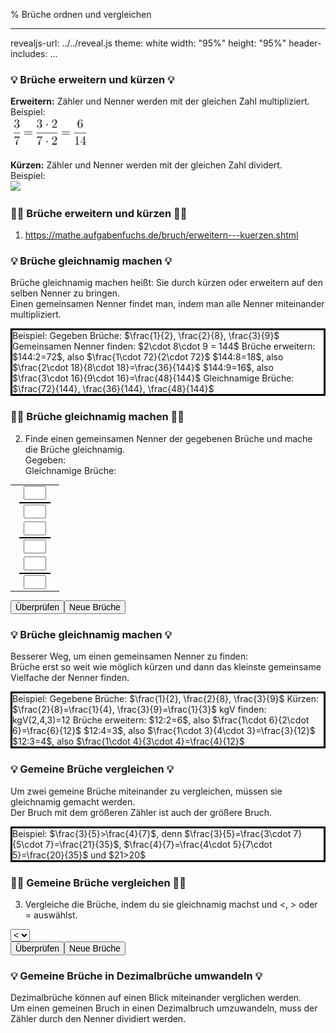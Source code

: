 % Brüche ordnen und vergleichen

---
revealjs-url: ../../reveal.js
theme: white
width: \"95%\"
height: \"95%\"
header-includes:
    <style>
    .beispiel {
      border:3px;
      border-style:solid;
      border-color:black;
      width:fit-content;
      margin:auto;
    }
    .wichtig {
      border:3px;
      border-style:solid;
      border-color:red;
      width:fit-content;
      margin:auto;
    }
    </style>
...

### 💡 Brüche erweitern und kürzen 💡
**Erweitern:** Zähler und Nenner werden mit der gleichen Zahl multipliziert.  
Beispiel:  
<img src=".\Abbildungen\Erweitern.png" style="float:center; max-width:25%">  

**Kürzen:** Zähler und Nenner werden mit der gleichen Zahl dividert.  
Beispiel:  
<img src=".\Abbildungen\Kürzen.png" style="float:center; max-width:25%">

### 💪🏼 Brüche erweitern und kürzen 💪🏼
1. <https://mathe.aufgabenfuchs.de/bruch/erweitern---kuerzen.shtml>

### 💡 Brüche gleichnamig machen 💡
Brüche gleichnamig machen heißt: Sie durch kürzen oder erweitern auf den selben Nenner zu bringen.  
Einen gemeinsamen Nenner findet man, indem man alle Nenner miteinander multipliziert.  
<div class="beispiel">
Beispiel:  
Gegeben Brüche: $\frac{1}{2}, \frac{2}{8}, \frac{3}{9}$  
Gemeinsamen Nenner finden: $2\cdot 8\cdot 9 = 144$  
Brüche erweitern:  
$144:2=72$, also $\frac{1\cdot 72}{2\cdot 72}$  
$144:8=18$, also $\frac{2\cdot 18}{8\cdot 18}=\frac{36}{144}$  
$144:9=16$, also $\frac{3\cdot 16}{9\cdot 16}=\frac{48}{144}$  
Gleichnamige Brüche: $\frac{72}{144}, \frac{36}{144}, \frac{48}{144}$  
</div>

### 💪🏼 Brüche gleichnamig machen 💪🏼
2. Finde einen gemeinsamen Nenner der gegebenen Brüche und mache die Brüche gleichnamig.  
Gegeben: <span id="gegebeneBrueche"></span>  
Gleichnamige Brüche:  
<table align="center" cellpadding="0" cellspacing="0">
  <tr>
    <td rowspan="2" id="ersterBruch" align="center" style="vertical-align : middle;text-align:center;"></td>
    <td style="border-bottom: 2px solid black;" align="center"><input type="text" id="ersterZaehler" style="font-size:1em;width:2em;text-align:center;"></td>
    <td rowspan="2" id="erstesErgebnis" align="center" style="vertical-align : middle;text-align:center;"></td>
  </tr>
  <tr>
    <td style="border-top: 2px solid black;" align="center" style="vertical-align : middle;text-align:center;"><input type="text" id="ersterNenner" style="font-size:1em;width:2em;text-align:center;"></td>
  </tr>
  <tr>
    <td rowspan="2" id="zweiterBruch" align="center" style="vertical-align : middle;text-align:center;"></td>
    <td style="border-bottom: 2px solid black;" align="center"><input type="text" id="zweiterZaehler" style="font-size:1em;width:2em;text-align:center;"></td>
    <td rowspan="2" id="zweitesErgebnis" align="center" style="vertical-align : middle;text-align:center;"></td>
  </tr>
  <tr>
    <td style="border-top: 2px solid black;" align="center"><input type="text" id="zweiterNenner" style="font-size:1em;width:2em;text-align:center;"></td>
  </tr>
  <tr>
    <td rowspan="2" id="dritterBruch" align="center" style="vertical-align : middle;text-align:center;"></td>
    <td style="border-bottom: 2px solid black;" align="center"><input type="text" id="dritterZaehler" style="font-size:1em;width:2em;text-align:center;"></td>
    <td rowspan="2" id="drittesErgebnis" align="center" style="vertical-align : middle;text-align:center;"></td>
  </tr>
  <tr>
    <td style="border-top: 2px solid black;" align="center"><input type="text" id="dritterNenner" style="font-size:1em;width:2em;text-align:center;"></td>
  </tr>
</table>  
<button type="button" id="auswertenButton" style="font-size: 1em;">Überprüfen</button><button type="button" id="resetButton" style="font-size: 1em;">Neue Brüche</button>
<script type="text/javascript">
  var ersterZaehler;
  var zweiterZaehler;
  var dritterZaehler;
  var ersterNenner;
  var zweiterNenner;
  var dritterNenner;
  const ersterZaehlerInput = document.getElementById("ersterZaehler");
  const zweiterZaehlerInput = document.getElementById("zweiterZaehler");
  const dritterZaehlerInput = document.getElementById("dritterZaehler");
  const ersterNennerInput = document.getElementById("ersterNenner");
  const zweiterNennerInput = document.getElementById("zweiterNenner");
  const dritterNennerInput = document.getElementById("dritterNenner");
  const erstesErgebnis = document.getElementById("erstesErgebnis");
  const zweitesErgebnis = document.getElementById("zweitesErgebnis");
  const drittesErgebnis = document.getElementById("drittesErgebnis");
  const gegebeneBrueche = document.getElementById("gegebeneBrueche");
  const auswertenButton = document.getElementById("auswertenButton");
  const resetButton = document.getElementById("resetButton");
  function reset(){
    ersterZaehler = Math.floor(Math.random()*10+1);
    zweiterZaehler = Math.floor(Math.random()*10+1);
    dritterZaehler = Math.floor(Math.random()*10+1);
    ersterNenner = Math.floor(Math.random()*10+1);
    zweiterNenner = Math.floor(Math.random()*10+1);
    dritterNenner = Math.floor(Math.random()*10+1);
    ersterZaehlerInput.value = "";
    zweiterZaehlerInput.value = "";
    dritterZaehlerInput.value = "";
    ersterNennerInput.value = "";
    zweiterNennerInput.value = "";
    dritterNennerInput.value = "";
    erstesErgebnis.innerHTML = "";
    zweitesErgebnis.innerHTML = "";
    drittesErgebnis.innerHTML = "";
    katex.render("\\frac{"+ersterZaehler+"}{"+ersterNenner+"},\\frac{"+zweiterZaehler+"}{"+zweiterNenner+"},\\frac{"+dritterZaehler+"}{"+dritterNenner+"}", gegebeneBrueche, {throwOnError: false});
    katex.render("\\frac{"+ersterZaehler+"}{"+ersterNenner+"}=",ersterBruch, {throwOnError:false});
    katex.render("\\frac{"+zweiterZaehler+"}{"+zweiterNenner+"}=",zweiterBruch, {throwOnError:false});
    katex.render("\\frac{"+dritterZaehler+"}{"+dritterNenner+"}=",dritterBruch, {throwOnError:false});
  }
  reset();
  function auswerten(){
    if(!(ersterNennerInput.value==zweiterNennerInput.value && zweiterNennerInput.value==dritterNennerInput.value)){
      erstesErgebnis.innerHTML = "Leider falsch, denn die Brüche sind nicht gleichnamig.";
      zweitesErgebnis.innerHTML = "";
      drittesErgebnis.innerHTML = "";
    }else{
      if(Math.round(100000*ersterZaehler/ersterNenner)==Math.round(100000*ersterZaehlerInput.value/ersterNennerInput.value)){
        erstesErgebnis.innerHTML = "Richtig!";
      }else{
        erstesErgebnis.innerHTML = "Leider falsch.";
      }
      if(Math.round(100000*zweiterZaehler/zweiterNenner)==Math.round(100000*zweiterZaehlerInput.value/zweiterNennerInput.value)){
        zweitesErgebnis.innerHTML = "Richtig!";
      }else{
        zweitesErgebnis.innerHTML = "Leider falsch.";
      }
      if(Math.round(100000*dritterZaehler/dritterNenner)==Math.round(100000*dritterZaehlerInput.value/dritterNennerInput.value)){
        drittesErgebnis.innerHTML = "Richtig!";
      }else{
        drittesErgebnis.innerHTML = "Leider falsch.";
      }
    }
  }
  auswertenButton.addEventListener("click", auswerten);
  resetButton.addEventListener("click", reset);
</script>

### 💡 Brüche gleichnamig machen 💡
Besserer Weg, um einen gemeinsamen Nenner zu finden:  
Brüche erst so weit wie möglich kürzen und dann das kleinste gemeinsame Vielfache der Nenner finden.  
<div class="beispiel">
Beispiel:  
Gegebene Brüche: $\frac{1}{2}, \frac{2}{8}, \frac{3}{9}$  
Kürzen: $\frac{2}{8}=\frac{1}{4}, \frac{3}{9}=\frac{1}{3}$  
kgV finden: kgV(2,4,3)=12  
Brüche erweitern:  
$12:2=6$, also $\frac{1\cdot 6}{2\cdot 6}=\frac{6}{12}$  
$12:4=3$, also $\frac{1\cdot 3}{4\cdot 3}=\frac{3}{12}$  
$12:3=4$, also $\frac{1\cdot 4}{3\cdot 4}=\frac{4}{12}$  
</div>


### 💡 Gemeine Brüche vergleichen 💡
Um zwei gemeine Brüche miteinander zu vergleichen, müssen sie gleichnamig gemacht werden.  
Der Bruch mit dem größeren Zähler ist auch der größere Bruch.  
<div class="beispiel">
Beispiel:  
$\frac{3}{5}>\frac{4}{7}$, denn  
$\frac{3}{5}=\frac{3\cdot 7}{5\cdot 7}=\frac{21}{35}$,  
$\frac{4}{7}=\frac{4\cdot 5}{7\cdot 5}=\frac{20}{35}$ und  
$21>20$
</div>

### 💪🏼 Gemeine Brüche vergleichen 💪🏼
3. Vergleiche die Brüche, indem du sie gleichnamig machst und <, > oder = auswählst.  
<span id="ersterBruchVergleich"></span>
<select id="vergleich" style="font-size: 1em;">
<option value="kleiner"><</option>
<option value="gleich">=</option>
<option value="groesser">></option>  
</select>
<span id="zweiterBruchVergleich"></span><span id="ergebnisVergleich"></span>  
<br>
<button type="button" id="auswertenVergleich" style="font-size: 1em;">Überprüfen</button><button type="button" id="resetVergleich" style="font-size: 1em;">Neue Brüche</button>
<script type="text/javascript">
  const ersterBruchVergleich = document.getElementById("ersterBruchVergleich");
  const zweiterBruchVergleich = document.getElementById("zweiterBruchVergleich");
  const vergleich = document.getElementById("vergleich");
  const auswertenButtonVergleich = document.getElementById("auswertenVergleich");
  const resetButtonVergleich = document.getElementById("resetVergleich");
  const antwort = document.getElementById("ergebnisVergleich");
  var ersterZaehler;
  var zweiterZaehler;
  var ersterNenner;
  var zweiterNenner;
  function resetVergleich(){
    ersterZaehler = Math.floor(Math.random()*11);
    zweiterZaehler = Math.floor(Math.random()*11);
    ersterNenner = Math.floor(Math.random()*10+1);
    zweiterNenner = Math.floor(Math.random()*10+1);
    vergleich.selectedIndex = -1;
    katex.render("\\frac{"+ersterZaehler+"}{"+ersterNenner+"}",ersterBruchVergleich,{throwOnError:false});
    katex.render("\\frac{"+zweiterZaehler+"}{"+zweiterNenner+"}", zweiterBruchVergleich, {throwOnError:false});
    antwort.innerHTML = "";
  }
  resetVergleich();
  function auswertenVergleich(){
    var auswahl = vergleich.selectedIndex;
    var ergebnis;
    if(Math.round(100000*ersterZaehler/ersterNenner)<Math.round(100000*zweiterZaehler/zweiterNenner)){
      ergebnis=0;
    }else if(Math.round(100000*ersterZaehler/ersterNenner)==Math.round(100000*zweiterZaehler/zweiterNenner)){
      ergebnis=1;
    }else if(Math.round(100000*ersterZaehler/ersterNenner)>Math.round(100000*zweiterZaehler/zweiterNenner)){
      ergebnis=2;
    }else{
      ergebnis=-2;
    }
    if(auswahl==ergebnis){
      antwort.innerHTML = "Richtig!";
    }else{
      antwort.innerHTML = "Leider falsch.";
    }
  }
  auswertenButtonVergleich.addEventListener("click", auswertenVergleich);
  resetButtonVergleich.addEventListener("click", resetVergleich);
</script>

### 💡 Gemeine Brüche in Dezimalbrüche umwandeln 💡
Dezimalbrüche können auf einen Blick miteinander verglichen werden.  
Um einen gemeinen Bruch in einen Dezimalbruch umzuwandeln, muss der Zähler durch den Nenner dividiert werden.
